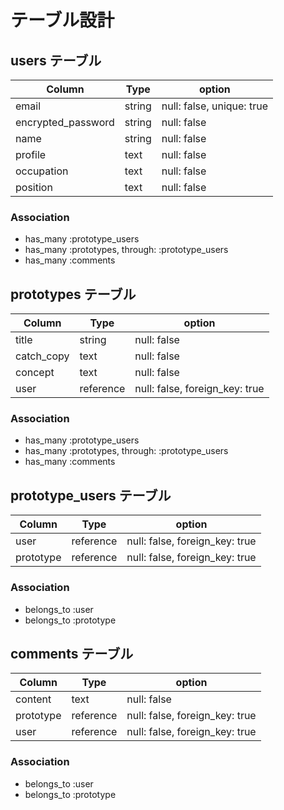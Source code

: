 # テーブル設計

## users テーブル

| Column             | Type    | option      |
| ------------------ | ------- | -----------
| email              | string  | null: false, unique: true|
| encrypted_password | string  | null: false |
| name               | string  | null: false |
| profile            | text    | null: false |
| occupation         | text    | null: false |
| position           | text    | null: false |

### Association

- has_many :prototype_users
- has_many :prototypes, through: :prototype_users
- has_many :comments

## prototypes テーブル

| Column     | Type      | option      |
| ---------- | --------- | ----------- |
| title      | string    | null: false |
| catch_copy | text      | null: false |
| concept    | text      | null: false |
| user       | reference | null: false, foreign_key: true |

### Association

- has_many :prototype_users
- has_many :prototypes, through: :prototype_users
- has_many :comments

## prototype_users テーブル

| Column    | Type      | option
| --------- | --------- | ------------------------------ |
| user      | reference | null: false, foreign_key: true |
| prototype | reference | null: false, foreign_key: true |

### Association

- belongs_to :user
- belongs_to :prototype

## comments テーブル

| Column    | Type      | option      |
| --------- | --------- | ----------- |
| content   | text      | null: false |
| prototype | reference | null: false, foreign_key: true |
| user      | reference | null: false, foreign_key: true |

### Association

- belongs_to :user
- belongs_to :prototype